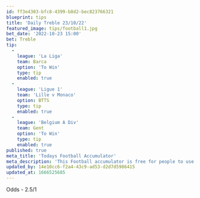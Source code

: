 ```yaml
---
id: ff3e4303-bfc8-4399-b8d2-bec823766321
blueprint: tips
title: 'Daily Treble 23/10/22'
featured_image: tips/football1.jpg
bet_date: '2022-10-23 15:00'
bet: Treble
tip:
  -
    league: 'La Liga'
    team: Barca
    option: 'To Win'
    type: tip
    enabled: true
  -
    league: 'Ligue 1'
    team: 'Lille v Monaco'
    option: BTTS
    type: tip
    enabled: true
  -
    league: 'Belgium A Div'
    team: Gent
    option: 'To Win'
    type: tip
    enabled: true
published: true
meta_title: 'Todays Football Accumulator'
meta_description: 'This Football accumulator is free for people to use who are looking for Football tips. UK football tips daily. Lets beat the bookies. Winning Bets'
updated_by: 14e10cc6-f2a4-43c9-ad53-d2d7d5986415
updated_at: 1666525685
---
```

Odds - 2.5/1